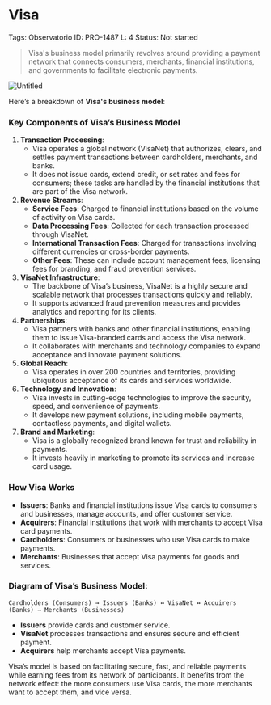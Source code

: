 # Visa

Tags: Observatorio
ID: PRO-1487
L: 4
Status: Not started

> Visa's business model primarily revolves around providing a payment network that connects consumers, merchants, financial institutions, and governments to facilitate electronic payments.
> 

![Untitled](Visa%20133956e8f40e8147bd11e66204ba8ea7/Untitled.png)

Here’s a breakdown of **Visa's business model**:

### **Key Components of Visa’s Business Model**

1. **Transaction Processing**:
    - Visa operates a global network (VisaNet) that authorizes, clears, and settles payment transactions between cardholders, merchants, and banks.
    - It does not issue cards, extend credit, or set rates and fees for consumers; these tasks are handled by the financial institutions that are part of the Visa network.
2. **Revenue Streams**:
    - **Service Fees**: Charged to financial institutions based on the volume of activity on Visa cards.
    - **Data Processing Fees**: Collected for each transaction processed through VisaNet.
    - **International Transaction Fees**: Charged for transactions involving different currencies or cross-border payments.
    - **Other Fees**: These can include account management fees, licensing fees for branding, and fraud prevention services.
3. **VisaNet Infrastructure**:
    - The backbone of Visa’s business, VisaNet is a highly secure and scalable network that processes transactions quickly and reliably.
    - It supports advanced fraud prevention measures and provides analytics and reporting for its clients.
4. **Partnerships**:
    - Visa partners with banks and other financial institutions, enabling them to issue Visa-branded cards and access the Visa network.
    - It collaborates with merchants and technology companies to expand acceptance and innovate payment solutions.
5. **Global Reach**:
    - Visa operates in over 200 countries and territories, providing ubiquitous acceptance of its cards and services worldwide.
6. **Technology and Innovation**:
    - Visa invests in cutting-edge technologies to improve the security, speed, and convenience of payments.
    - It develops new payment solutions, including mobile payments, contactless payments, and digital wallets.
7. **Brand and Marketing**:
    - Visa is a globally recognized brand known for trust and reliability in payments.
    - It invests heavily in marketing to promote its services and increase card usage.

### **How Visa Works**

- **Issuers**: Banks and financial institutions issue Visa cards to consumers and businesses, manage accounts, and offer customer service.
- **Acquirers**: Financial institutions that work with merchants to accept Visa card payments.
- **Cardholders**: Consumers or businesses who use Visa cards to make payments.
- **Merchants**: Businesses that accept Visa payments for goods and services.

### **Diagram of Visa’s Business Model**:

```
Cardholders (Consumers) → Issuers (Banks) ↔ VisaNet ↔ Acquirers (Banks) → Merchants (Businesses)
```

- **Issuers** provide cards and customer service.
- **VisaNet** processes transactions and ensures secure and efficient payment.
- **Acquirers** help merchants accept Visa payments.

Visa’s model is based on facilitating secure, fast, and reliable payments while earning fees from its network of participants. It benefits from the network effect: the more consumers use Visa cards, the more merchants want to accept them, and vice versa.